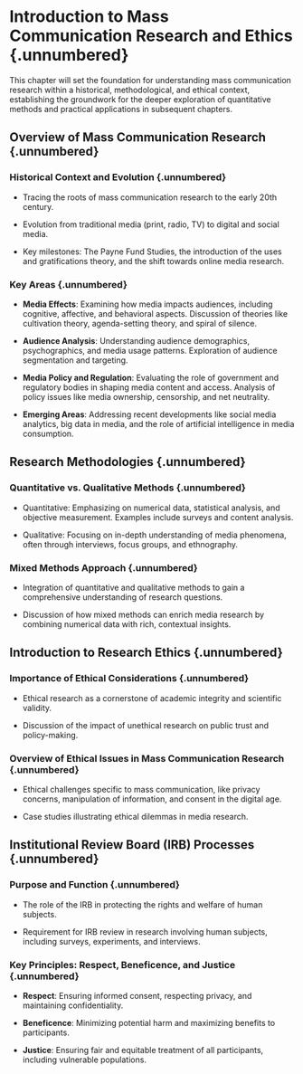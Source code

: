 # Introduction to Mass Communication Research and Ethics {.unnumbered}

This chapter will set the foundation for understanding mass communication research within a historical, methodological, and ethical context, establishing the groundwork for the deeper exploration of quantitative methods and practical applications in subsequent chapters.

## Overview of Mass Communication Research {.unnumbered}

### Historical Context and Evolution {.unnumbered}

- Tracing the roots of mass communication research to the early 20th century.

- Evolution from traditional media (print, radio, TV) to digital and social media.

- Key milestones: The Payne Fund Studies, the introduction of the uses and gratifications theory, and the shift towards online media research.

### Key Areas {.unnumbered}

- **Media Effects**: Examining how media impacts audiences, including cognitive, affective, and behavioral aspects. Discussion of theories like cultivation theory, agenda-setting theory, and spiral of silence.

- **Audience Analysis**: Understanding audience demographics, psychographics, and media usage patterns. Exploration of audience segmentation and targeting.

- **Media Policy and Regulation**: Evaluating the role of government and regulatory bodies in shaping media content and access. Analysis of policy issues like media ownership, censorship, and net neutrality.

- **Emerging Areas**: Addressing recent developments like social media analytics, big data in media, and the role of artificial intelligence in media consumption.

## Research Methodologies {.unnumbered}

### Quantitative vs. Qualitative Methods {.unnumbered}

- Quantitative: Emphasizing on numerical data, statistical analysis, and objective measurement. Examples include surveys and content analysis.

- Qualitative: Focusing on in-depth understanding of media phenomena, often through interviews, focus groups, and ethnography.

### Mixed Methods Approach {.unnumbered}

- Integration of quantitative and qualitative methods to gain a comprehensive understanding of research questions.

- Discussion of how mixed methods can enrich media research by combining numerical data with rich, contextual insights.

## Introduction to Research Ethics {.unnumbered}

### Importance of Ethical Considerations {.unnumbered}

- Ethical research as a cornerstone of academic integrity and scientific validity.

- Discussion of the impact of unethical research on public trust and policy-making.

### Overview of Ethical Issues in Mass Communication Research {.unnumbered}

- Ethical challenges specific to mass communication, like privacy concerns, manipulation of information, and consent in the digital age.

- Case studies illustrating ethical dilemmas in media research.

## Institutional Review Board (IRB) Processes {.unnumbered}

### Purpose and Function {.unnumbered}

- The role of the IRB in protecting the rights and welfare of human subjects.

- Requirement for IRB review in research involving human subjects, including surveys, experiments, and interviews.

### Key Principles: Respect, Beneficence, and Justice {.unnumbered}

- **Respect**: Ensuring informed consent, respecting privacy, and maintaining confidentiality.

- **Beneficence**: Minimizing potential harm and maximizing benefits to participants.

- **Justice**: Ensuring fair and equitable treatment of all participants, including vulnerable populations.
